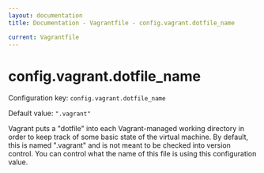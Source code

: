 ```yaml
---
layout: documentation
title: Documentation - Vagrantfile - config.vagrant.dotfile_name

current: Vagrantfile
---
```

# config.vagrant.dotfile_name

Configuration key: `config.vagrant.dotfile_name`

Default value: `".vagrant"`

Vagrant puts a "dotfile" into each Vagrant-managed working directory
in order to keep track of some basic state of the virtual machine. By
default, this is named ".vagrant" and is not meant to be checked into
version control. You can control what the name of this file is using
this configuration value.
